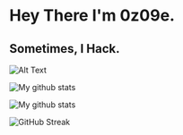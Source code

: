 # Hey There I'm 0z09e.
## Sometimes, I Hack.
![Alt Text](https://media.giphy.com/media/vFKqnCdLPNOKc/giphy.gif)

![My github stats](https://github-readme-stats.vercel.app/api?username=HckN1L&show_icons=true&theme=react&include_all_commits=true)

![My github stats](https://github-readme-stats.vercel.app/api?username=HckN1L&show_icons=true&theme=react&include_all_commits=false&hide=stars,prs,issues,contribs&hide_rank=true&hide_title=true)

![GitHub Streak](https://github-readme-streak-stats.herokuapp.com?user=HckN1L&theme=react)
